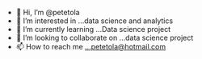 - 👋 Hi, I’m @petetola
- 👀 I’m interested in ...data science and analytics 
- 🌱 I’m currently learning ...Data science project 
- 💞️ I’m looking to collaborate on ...data science project 
- 📫 How to reach me ...petetola@hotmail.com

<!---
petetola/petetola is a ✨ special ✨ repository because its `README.md` (this file) appears on your GitHub profile.
You can click the Preview link to take a look at your changes.
--->
